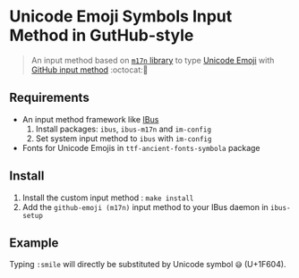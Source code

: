 Unicode Emoji Symbols Input Method in GutHub-style
===================

> An input method based on [`m17n` library](http://www.nongnu.org/m17n) to type [Unicode Emoji](http://apps.timwhitlock.info/emoji/tables/unicode) with [GitHub input method](http://www.emoji-cheat-sheet.com) :octocat::grimacing:

Requirements
-------------------
- An input method framework like [IBus](https://github.com/ibus/ibus/wiki)
  1. Install packages: `ibus`, `ibus-m17n` and `im-config`
  2. Set system input method to `ibus` with `im-config`
- Fonts for Unicode Emojis in `ttf-ancient-fonts-symbola` package

Install
-------------------
1. Install the custom input method : `make install`
2. Add the `github-emoji (m17n)` input method to your IBus daemon in `ibus-setup`

Example
-------------------
Typing `:smile` will directly be substituted by Unicode symbol `😅` (U+1F604).

